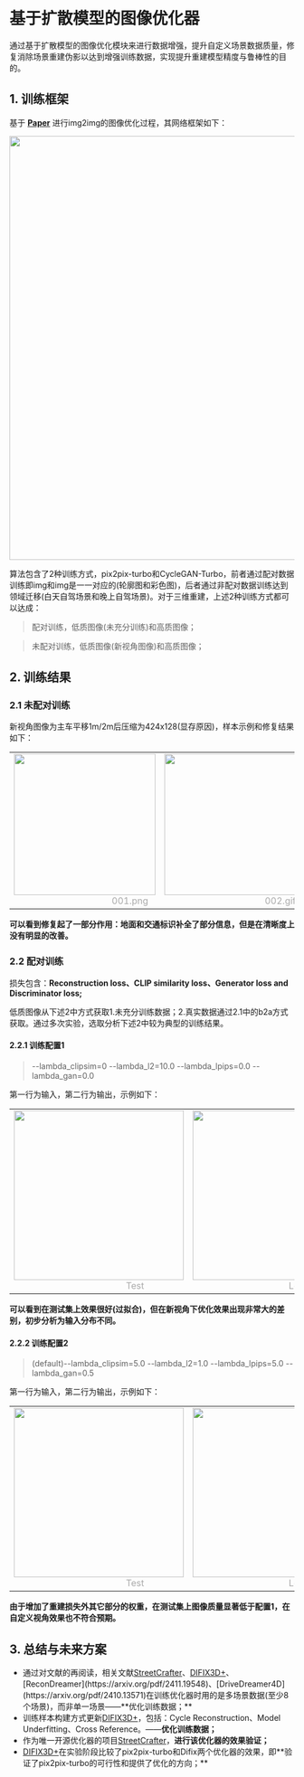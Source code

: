 # 基于扩散模型的图像优化器
通过基于扩散模型的图像优化模块来进行数据增强，提升自定义场景数据质量，修复消除场景重建伪影以达到增强训练数据，实现提升重建模型精度与鲁棒性的目的。

## 1. 训练框架
基于 [**Paper**](https://arxiv.org/abs/2403.12036) 进行img2img的图像优化过程，其网络框架如下：

<div align=center>
<img src="https://github.com/user-attachments/assets/335e3daf-d0d5-4579-8571-d25fdf137a66" width="750px">
</div>


算法包含了2种训练方式，pix2pix-turbo和CycleGAN-Turbo，前者通过配对数据训练即img和img是一一对应的(轮廓图和彩色图)，后者通过非配对数据训练达到领域迁移(白天自驾场景和晚上自驾场景)。对于三维重建，上述2种训练方式都可以达成：
> 配对训练，低质图像(未充分训练)和高质图像；

> 未配对训练，低质图像(新视角图像)和高质图像；

## 2. 训练结果
### 2.1 未配对训练

新视角图像为主车平移1m/2m后压缩为424x128(显存原因)，样本示例和修复结果如下：

<table rules="none" align="center">
  <tr>
    <td> 
      <center>
        <img src="https://github.com/user-attachments/assets/71f4672b-6dae-43bc-ba60-ff633032bf11" height="250px">
        <br/>
        <font color="AAAAAA">&emsp;&emsp;&emsp;&emsp;&emsp;&emsp;&emsp;&emsp;&emsp;&emsp;001.png</font>
      </center>
    </td>
    <td>
      <center>
        <img src="https://github.com/user-attachments/assets/bd060d71-5596-429f-b16b-a73a4d5cd9bb" height="250px">
        <br/>
        <font color="AAAAAA">&emsp;&emsp;&emsp;&emsp;&emsp;&emsp;&emsp;&emsp;&emsp;&emsp;002.gif</font>
      </center>
    </td>
  </tr>
</table>

**可以看到修复起了一部分作用：地面和交通标识补全了部分信息，但是在清晰度上没有明显的改善。**

### 2.2 配对训练
损失包含：**Reconstruction loss、CLIP similarity loss、Generator loss and Discriminator loss;**

低质图像从下述2中方式获取1.未充分训练数据；2.真实数据通过2.1中的b2a方式获取。通过多次实验，选取分析下述2中较为典型的训练结果。

#### 2.2.1 训练配置1
> --lambda_clipsim=0 --lambda_l2=10.0 --lambda_lpips=0.0 --lambda_gan=0.0

第一行为输入，第二行为输出，示例如下：

<table rules="none" align="center">
  <tr>
    <td> 
      <center>
        <img src="https://github.com/user-attachments/assets/1cef5ff0-aa65-4365-ba8a-4e8938d0f082" width="300px">
        <br/>
        <font color="AAAAAA">&emsp;&emsp;&emsp;&emsp;&emsp;&emsp;&emsp;&emsp;Test</font>
      </center>
    </td>
    <td>
      <center>
        <img src="https://github.com/user-attachments/assets/32b6adcc-3783-498a-ba78-5e57aaa41859" width="300px">
        <br/>
        <font color="AAAAAA">&emsp;&emsp;&emsp;&emsp;&emsp;&emsp;&emsp;Left 1.0m</font>
      </center>
    </td>
    <td>
      <center>
        <img src="https://github.com/user-attachments/assets/f1cb74f6-3918-440e-9e06-f9ec6b17a1ed" width="300px">
        <br/>
        <font color="AAAAAA">&emsp;&emsp;&emsp;&emsp;&emsp;&emsp;&emsp;Left 2.0m</font>
      </center>
    </td>
  </tr>
</table>

**可以看到在测试集上效果很好(过拟合)，但在新视角下优化效果出现非常大的差别，初步分析为输入分布不同。**

#### 2.2.2 训练配置2
> (default)--lambda_clipsim=5.0 --lambda_l2=1.0 --lambda_lpips=5.0 --lambda_gan=0.5

第一行为输入，第二行为输出，示例如下：

<table rules="none" align="center">
  <tr>
    <td> 
      <center>
        <img src="https://github.com/user-attachments/assets/db83cf06-ae5e-4ab3-bafa-7feb5d844a98" width="300px">
        <br/>
        <font color="AAAAAA">&emsp;&emsp;&emsp;&emsp;&emsp;&emsp;&emsp;&emsp;Test</font>
      </center>
    </td>
    <td>
      <center>
        <img src="https://github.com/user-attachments/assets/36b08b02-92d5-4f5e-8333-eaf243824c36" width="300px">
        <br/>
        <font color="AAAAAA">&emsp;&emsp;&emsp;&emsp;&emsp;&emsp;&emsp;Left 1.0m</font>
      </center>
    </td>
    <td>
      <center>
        <img src="https://github.com/user-attachments/assets/ed875bdb-ae18-4671-a1e8-f17f61aca477" width="300px">
        <br/>
        <font color="AAAAAA">&emsp;&emsp;&emsp;&emsp;&emsp;&emsp;&emsp;Left 2.0m</font>
      </center>
    </td>
  </tr>
</table>

**由于增加了重建损失外其它部分的权重，在测试集上图像质量显著低于配置1，在自定义视角效果也不符合预期。**

## 3. 总结与未来方案

- 通过对文献的再阅读，相关文献[StreetCrafter](https://arxiv.org/abs/2412.13188)、[DIFIX3D+](https://arxiv.org/pdf/2503.01774?)、[ReconDreamer](https://arxiv.org/pdf/2411.19548)、[DriveDreamer4D](https://arxiv.org/pdf/2410.13571)在训练优化器时用的是多场景数据(至少8个场景)，而非单一场景——**优化训练数据；**
- 训练样本构建方式更新[DIFIX3D+](https://arxiv.org/pdf/2503.01774?)，包括：Cycle Reconstruction、Model Underfitting、Cross Reference。——**优化训练数据；**
- 作为唯一开源优化器的项目[StreetCrafter](https://github.com/zju3dv/street_crafter)，**进行该优化器的效果验证；**
- [DIFIX3D+](https://arxiv.org/pdf/2503.01774?)在实验阶段比较了pix2pix-turbo和Difix两个优化器的效果，即**验证了pix2pix-turbo的可行性和提供了优化的方向；**

